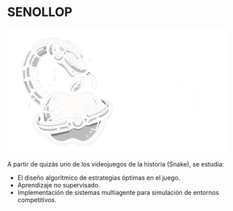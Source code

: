 # SENOLLOP
<img src="media/imagenes/Banner.png" width = 1000>

A partir de quizás uno de los videojuegos de la historia (Snake), se estudia:
- El diseño algorítmico de estrategias óptimas en el juego.
- Aprendizaje no supervisado.
- Implementación de sistemas multiagente para simulación de entornos competitivos.
